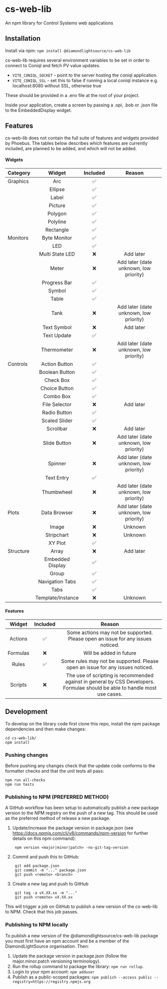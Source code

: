 # cs-web-lib
An npm library for Control Systems web applications

## Installation
Install via npm:
    `npm install @diamondlightsource/cs-web-lib`

cs-web-lib requires several environment variables to be set in order to connect to Coniql and fetch PV value updates.

  - `VITE_CONIQL_SOCKET` - point to the server hosting the coniql application.
  - `VITE_CONIQL_SSL` - set this to false if running a local coniql instance e.g. localhost:8080 without SSL, otherwise true

These should be provided in a .env file at the root of your project.

Inside your application, create a screen by passing a .opi, .bob or .json file to the EmbeddedDisplay widget. 

## Features 

cs-web-lib does not contain the full suite of features and widgets provided by Phoebus. The tables below describes which features are currently included, are planned to be added, and which will not be added.

#### Widgets

| Category          | Widget            | Included | Reason              |
| :---------------- | :---------------: | :------: | :-----------------: |
| Graphics          | Arc               | &#9989;  |                     |
|                   | Ellipse           | &#9989;  |                     |
|                   | Label             | &#9989;  |                     |
|                   | Picture           | &#9989;  |                     |
|                   | Polygon           | &#9989;  |                     |
|                   | Polyline          | &#9989;  |                     |
|                   | Rectangle         | &#9989;  |                     |
| Monitors          | Byte Monitor      | &#9989;  |                     |
|                   | LED               | &#9989;  |                     |
|                   | Multi State LED   | &#10060; | Add later           |
|                   | Meter             | &#10060; | Add later (date unknown, low priority) |
|                   | Progress Bar      | &#9989;  |                     |
|                   | Symbol            | &#9989;  |                     |
|                   | Table             | &#9989;  |                     |
|                   | Tank              | &#10060; | Add later (date unknown, low priority) |
|                   | Text Symbol       | &#10060; | Add later           |
|                   | Text Update       | &#9989;  |                     | 
|                   | Thermometer       | &#10060; | Add later (date unknown, low priority) |
| Controls          | Action Button     | &#9989;  |                     |
|                   | Boolean Button    | &#9989;  |                     |
|                   | Check Box         | &#9989;  |                     |
|                   | Choice Button     | &#9989;  |                     |
|                   | Combo Box         | &#9989;  |                     |
|                   | File Selector     | &#10060; | Add later           |
|                   | Radio Button      | &#9989;  |                     |
|                   | Scaled Slider     | &#9989;  |                     |
|                   | Scrollbar         | &#10060; | Add later           |
|                   | Slide Button      | &#10060; | Add later (date unknown, low priority) |
|                   | Spinner           | &#10060; | Add later (date unknown, low priority) |
|                   | Text Entry        | &#9989;  |                     |
|                   | Thumbwheel        | &#10060; | Add later (date unknown, low priority) |
| Plots             | Data Browser      | &#10060; | Add later (date unknown, low priority) |
|                   | Image             | &#10060; | Unknown             |
|                   | Stripchart        | &#10060; | Unknown             |
|                   | XY Plot           | &#9989;  |                     |
| Structure         | Array             | &#10060; | Add later           |
|                   | Embedded Display  | &#9989;  |                     |
|                   | Group             | &#9989;  |                     |
|                   | Navigation Tabs   | &#9989;  |                     |
|                   | Tabs              | &#9989;  |                     |
|                   | Template/Instance | &#10060; | Unknown             |

#### Features

| Widget      | Included | Reason                  |
| :---------: | :------: | :---------------------: |
| Actions     | &#9989;  | Some actions may not be supported. Please open an issue for any issues noticed. |
| Formulas    | &#10060; | Will be added in future |
| Rules       | &#9989;  | Some rules may not be supported. Please open an issue for any issues noticed. |
| Scripts     | &#10060; | The use of scripting is recommended against in general by CSS Developers. Formulae should be able to handle most use cases.  |

## Development
To develop on the library code first clone this repo, install the npm package dependencies and then make changes:

    cd cs-web-lib/
    npm install

### Pushing changes
Before pushing any changes check that the update code conforms to the formatter checks and that the unit tests all pass:

    npm run all-checks
    npm run tests
    
### Publishing to NPM (PREFERRED METHOD)
A GitHub workflow has been setup to automatically publish a new package version to the NPM registry on the push of a new tag. This should be used as the preferred method of release a new package.
1. Update/increase the package version in package.json (see https://docs.npmjs.com/cli/v8/commands/npm-version for further details on this npm command):

        npm version <major|minor|patch> -no-git-tag-version
2. Commit and push this to GitHub:

        git add package.json
        git commit -m "..." package.json
        git push <remote> <branch>
3. Create a new tag and push to GitHub

        git tag -a vX.XX.xx -m "..."
        git push <remote> vX.XX.xx 
This will trigger a job on GitHub to publish a new version of the cs-web-lib to NPM. Check that this job passes.

### Publishing to NPM locally
To publish a new version of the @diamondlightsource/cs-web-lib package you must first have an npm account and be a member of the DiamondLightSource organisation. Then:
1. Update the package version in package.json (follow the major.minor.patch versioning terminology).
2. Run the rollup command to package the library: `npm run rollup`.
3. Login to your npm account: `npm adduser`
4. Publish as a public-scoped packages: `npm publish --access public --registry=https://registry.npmjs.org`
